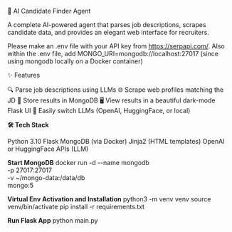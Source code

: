 🧠 AI Candidate Finder Agent

A complete AI-powered agent that parses job descriptions, scrapes candidate data, and provides an elegant web interface for recruiters.

Please make an .env file with your API key from https://serpapi.com/. Also within the .env file, add MONGO_URI=mongodb://localhost:27017 (since using mongodb locally on a Docker container)

✨ Features

🔍 Parse job descriptions using LLMs
🌐 Scrape web profiles matching the JD
💾 Store results in MongoDB
🖥️ View results in a beautiful dark-mode Flask UI
🧠 Easily switch LLMs (OpenAI, HuggingFace, or local)


**🛠 Tech Stack**

Python 3.10
Flask
MongoDB (via Docker)
Jinja2 (HTML templates)
OpenAI or HuggingFace APIs (LLM)

**Start MongoDB**
docker run -d --name mongodb \
  -p 27017:27017 \
  -v ~/mongo-data:/data/db \
  mongo:5

**Virtual Env Activation and Installation**
python3 -m venv venv
source venv/bin/activate
pip install -r requirements.txt

**Run Flask App**
python main.py

